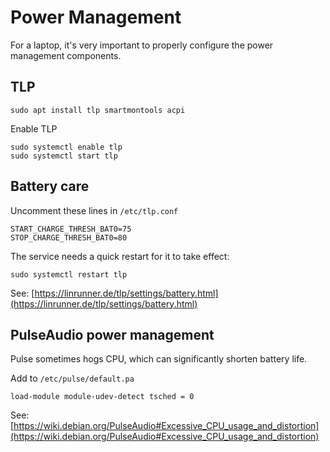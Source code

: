 # Power Management

For a laptop, it's very important to properly configure the power management components. 

## TLP

    sudo apt install tlp smartmontools acpi

Enable TLP

    sudo systemctl enable tlp
    sudo systemctl start tlp

## Battery care

Uncomment these lines in `/etc/tlp.conf`

```
START_CHARGE_THRESH_BAT0=75
STOP_CHARGE_THRESH_BAT0=80
```

The service needs a quick restart for it to take effect: 

    sudo systemctl restart tlp

See: [https://linrunner.de/tlp/settings/battery.html](https://linrunner.de/tlp/settings/battery.html)


## PulseAudio power management 

Pulse sometimes hogs CPU, which can significantly shorten battery life. 

Add to `/etc/pulse/default.pa`

```
load-module module-udev-detect tsched = 0
```

See: [https://wiki.debian.org/PulseAudio#Excessive_CPU_usage_and_distortion](https://wiki.debian.org/PulseAudio#Excessive_CPU_usage_and_distortion)
